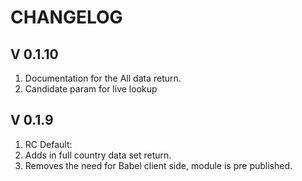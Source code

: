 # CHANGELOG

## V 0.1.10
1. Documentation for the All data return.
2. Candidate param for live lookup

## V 0.1.9
1. RC Default: 
2. Adds in full country data set return.
3. Removes the need for Babel client side, module is pre published.